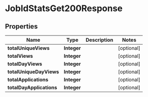 

# JobIdStatsGet200Response


## Properties

| Name | Type | Description | Notes |
|------------ | ------------- | ------------- | -------------|
|**totalUniqueViews** | **Integer** |  |  [optional] |
|**totalViews** | **Integer** |  |  [optional] |
|**totalDayViews** | **Integer** |  |  [optional] |
|**totalUniqueDayViews** | **Integer** |  |  [optional] |
|**totalApplications** | **Integer** |  |  [optional] |
|**totalDayApplications** | **Integer** |  |  [optional] |



